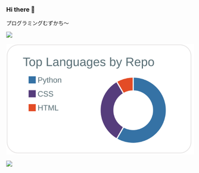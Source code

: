 ### Hi there 👋

プログラミングむずかち～

![](https://raw.githubusercontent.com/NIKUNzero/NIKUNzero/master/profile-summary-card-output/vue/0-profile-details.svg)

![](https://raw.githubusercontent.com/NIKUNzero/NIKUNzero/main/profile-summary-card-output/default/1-repos-per-language.svg)

![](https://komarev.com/ghpvc/?username=NIKUNzero)
